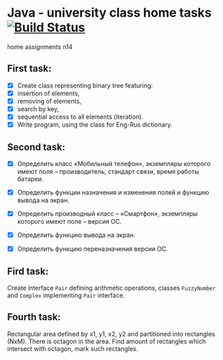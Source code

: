 # Java - university class home tasks [![Build Status](https://travis-ci.org/hrsrashid/java-class.svg?branch=master)](https://travis-ci.org/hrsrashid/java-class)

home assignments
n14

## First task:

- [x] Create class representing binary tree featuring:
- [x] insertion of elements,
- [x] removing of elements,
- [x] search by key,
- [x] sequential access to all elements (iteration).
- [x] Write program, using the class for Eng-Rus dictionary.

## Second task:

- [x] Определить класс «Мобильный телефон», экземпляры которого имеют поля – производитель, стандарт связи, время работы батареи.
- [x] Определить функции назначения и изменения полей и функцию вывода на экран.
- [x] Определить производный  класс – «Смартфон», экземпляры которого имеют поле – версия ОС.
- [x] Определить функцию вывода на экран.
- [x] Определить функцию переназначения версии ОС.


## Fird task:

Create interface `Pair` defining arithmetic operations, classes `FuzzyNumber` and `Complex` implementing `Pair` interface.


## Fourth task:

Rectangular area defined by x1, y1, x2, y2 and partitioned into rectangles (NxM).
There is octagon in the area. Find amount of rectangles which intersect with octagon, mark such rectangles.

